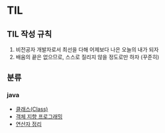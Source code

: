 # TIL
## TIL 작성 규칙
1. 비전공자 개발자로서 최선을 다해 어제보다 나은 오늘의 내가 되자
2. 배움의 끝은 없으므로, 스스로 질리지 않을 정도로만 하자 (꾸준히)

## 분류
### java

* [클래스(Class)](./JAVA/Class.md)
* [객체 지향 프로그래밍](./JAVA/OOP.md)
* [연산자 정리](./Java/Operator.md)
